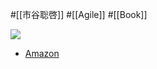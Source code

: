 #[[市谷聡啓]] #[[Agile]] #[[Book]]

![](https://m.media-amazon.com/images/I/41JLeLjY0lL.jpg)

- [Amazon](https://amzn.asia/d/gsonKVb)